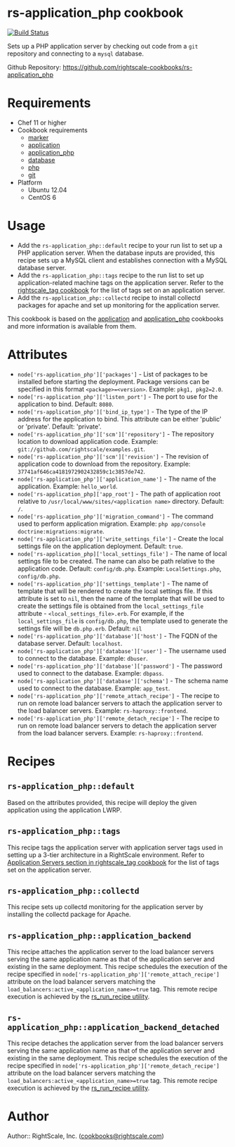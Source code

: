 # rs-application_php cookbook

[![Build Status](https://travis-ci.org/rightscale-cookbooks/rs-application_php.png?branch=master)](https://travis-ci.org/rightscale-cookbooks/rs-application_php)

Sets up a PHP application server by checking out code from a `git` repository and connecting to a `mysql` database.

Github Repository: https://github.com/rightscale-cookbooks/rs-application_php

# Requirements

* Chef 11 or higher
* Cookbook requirements
  * [marker](http://community.opscode.com/cookbooks/marker)
  * [application](http://community.opscode.com/cookbooks/application)
  * [application_php](http://community.opscode.com/cookbooks/application_php)
  * [database](http://community.opscode.com/cookbooks/database)
  * [php](http://community.opscode.com/cookbooks/php)
  * [git](http://community.opscode.com/cookbooks/git)
* Platform
  * Ubuntu 12.04
  * CentOS 6

# Usage

* Add the `rs-application_php::default` recipe to your run list to set up a PHP application server.
  When the database inputs are provided, this recipe sets up a MySQL client and establishes
  connection with a MySQL database server.
* Add the `rs-application_php::tags` recipe to the run list to set up application-related machine
  tags on the application server. Refer to the [rightscale_tag cookbook][Application Servers] for the list
  of tags set on an application server.
* Add the `rs-application_php::collectd` recipe to install collectd packages for apache and set up
  monitoring for the application server.

[Application Servers]: https://github.com/rightscale-cookbooks/rightscale_tag#application-servers

This cookbook is based on the [application] and [application_php] cookbooks and more information is available from them.

[application]: https://github.com/poise/application/blob/master/README.md
[application_php]: https://github.com/poise/application_php/blob/master/README.md

# Attributes

* `node['rs-application_php']['packages']` - List of packages to be installed before
  starting the deployment. Package versions can be specified in this format `<package>=<version>`.
  Example: `pkg1, pkg2=2.0`.
* `node['rs-application_php']['listen_port']` - The port to use for the application to bind.
  Default: `8080`.
* `node['rs-application_php']['bind_ip_type']` - The type of the IP address for the application to
  bind. This attribute can be either 'public' or 'private'. Default: 'private'.
* `node['rs-application_php']['scm']['repository']` - The repository location to download
  application code. Example: `git://github.com/rightscale/examples.git`.
* `node['rs-application_php']['scm']['revision']` - The revision of application code to
  download from the repository. Example: `37741af646ca4181972902432859c1c3857de742`.
* `node['rs-application_php']['application_name']` - The name of the application. Example:
  `hello_world`.
* `node['rs-application_php]['app_root']` - The path of application root relative to
  `/usr/local/www/sites/<application name>` directory. Default: `/`.
* `node['rs-application_php']['migration_command']` - The command used to perform
  application migration. Example: `php app/console doctrine:migrations:migrate`.
* `node['rs-application_php']['write_settings_file']` - Create the local settings file on the
  application deployment. Default: `true`.
* `node['rs-application_php]['local_settings_file']` - The name of local settings file to be
  created. The name can also be path relative to the application code. Default: `config/db.php`.
  Example: `LocalSettings.php`, `config/db.php`.
* `node['rs-application_php']['settings_template']` - The name of template that will be
  rendered to create the local settings file. If this attribute is set to `nil`, then the name
  of the template that will be used to create the settings file is obtained from the
  `local_settings_file` attribute - `<local_settings_file>.erb`. For example, if the
  `local_settings_file` is `config/db.php`, the template used to generate the settings file will
  be `db.php.erb`. Default: `nil`
* `node['rs-application_php']['database']['host']` - The FQDN of the database server.
  Default: `localhost`.
* `node['rs-application_php']['database']['user']` - The username used to connect to the
  database. Example: `dbuser`.
* `node['rs-application_php']['database']['password']` - The password used to connect to the
  database. Example: `dbpass`.
* `node['rs-application_php']['database']['schema']` - The schema name used to connect to the
  database. Example: `app_test`.
* `node['rs-application_php']['remote_attach_recipe']` - The recipe to run on remote load balancer
  servers to attach the application server to the load balancer servers. Example: `rs-haproxy::frontend`.
* `node['rs-application_php']['remote_detach_recipe']` - The recipe to run on remote load balancer
  servers to detach the application server from the load balancer servers. Example: `rs-haproxy::frontend`.


# Recipes

## `rs-application_php::default`

Based on the attributes provided, this recipe will deploy the given application using the application LWRP.

## `rs-application_php::tags`

This recipe tags the application server with application server tags used in setting up a 3-tier architecture
in a RightScale environment. Refer to [Application Servers section in rightscale_tag cookbook][Application Server Tags]
for the list of tags set on the application server.

[Application Server Tags]:https://github.com/rightscale-cookbooks/rightscale_tag#application-servers

## `rs-application_php::collectd`

This recipe sets up collectd monitoring for the application server by installing the collectd package for Apache.

## `rs-application_php::application_backend`

This recipe attaches the application server to the load balancer servers serving the same
application name as that of the application server and existing in the same deployment. This recipe
schedules the execution of the recipe specified in `node['rs-application_php']['remote_attach_recipe']`
attribute on the load balancer servers matching the `load_balancers:active_<application_name>=true`
tag. This remote recipe execution is achieved by the [rs_run_recipe utility][rs_run_recipe Utility].

## `rs-application_php::application_backend_detached`

This recipe detaches the application server from the load balancer servers serving the same
application name as that of the application server and existing in the same deployment.  This recipe
schedules the execution of the recipe specified in `node['rs-application_php']['remote_detach_recipe']`
attribute on the load balancer servers matching the `load_balancers:active_<application_name>=true`
tag. This remote recipe execution is achieved by the [rs_run_recipe utility][rs_run_recipe Utility].

[rs_run_recipe Utility]: http://support.rightscale.com/12-Guides/RightLink/02-RightLink_5.9/Using_RightLink/Command_Line_Utilities#rs_run_recipe

# Author

Author:: RightScale, Inc. (<cookbooks@rightscale.com>)
